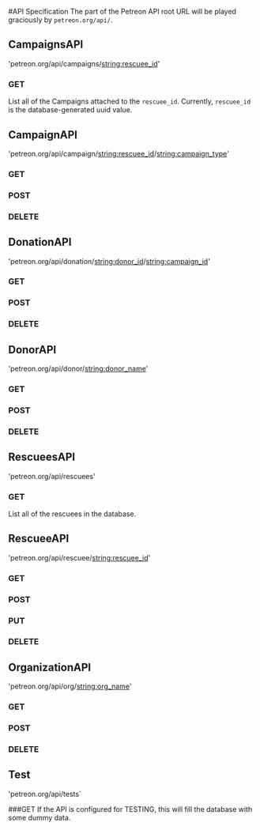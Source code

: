 #API Specification
The part of the Petreon API root URL will be played graciously
by `petreon.org/api/`. 

## CampaignsAPI
'petreon.org/api/campaigns/<string:rescuee_id>'

### GET
List all of the Campaigns attached to the `rescuee_id`. Currently, `rescuee_id` is the database-generated uuid value.

## CampaignAPI
'petreon.org/api/campaign/<string:rescuee_id>/<string:campaign_type>'
### GET
### POST
### DELETE

## DonationAPI
'petreon.org/api/donation/<string:donor_id>/<string:campaign_id>'
### GET
### POST
### DELETE

## DonorAPI
'petreon.org/api/donor/<string:donor_name>'
### GET
### POST
### DELETE

## RescueesAPI
'petreon.org/api/rescuees'
### GET
List all of the rescuees in the database.

## RescueeAPI
'petreon.org/api/rescuee/<string:rescuee_id>'
### GET
### POST
### PUT
### DELETE

## OrganizationAPI
'petreon.org/api/org/<string:org_name>'
### GET
### POST
### DELETE

## Test
'petreon.org/api/tests`

###GET
If the API is configured for TESTING, this will fill the database with some dummy data.

